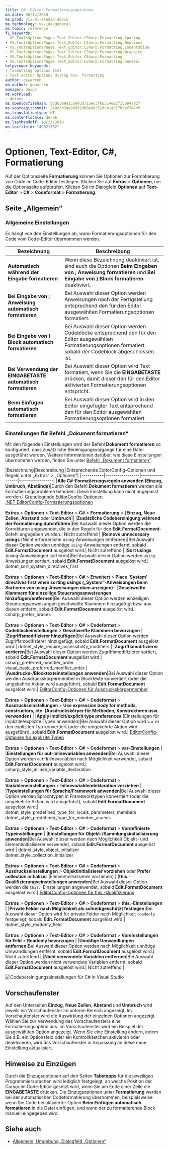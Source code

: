 ```yaml
---
title: C# -Editor-Formatierungsoptionen
ms.date: 08/14/2018
ms.prod: visual-studio-dev15
ms.technology: vs-ide-general
ms.topic: reference
f1_keywords:
- VS.ToolsOptionsPages.Text_Editor.CSharp.Formatting.Spacing
- VS.ToolsOptionsPages.Text_Editor.CSharp.Formatting.NewLines
- VS.ToolsOptionsPages.Text_Editor.CSharp.Formatting.Indentation
- VS.ToolsOptionsPages.Text_Editor.CSharp.Formatting.Wrapping
- VS.ToolsOptionsPages.Text_Editor.CSharp.Formatting
- VS.ToolsOptionsPages.Text_Editor.CSharp.Formatting.General
helpviewer_keywords:
- formatting options [C#]
- Text editor Options dialog box, formatting
author: gewarren
ms.author: gewarren
manager: douge
ms.workload:
- dotnet
ms.openlocfilehash: bcd63e9a155843d715e63fb6514e22f356847d2f
ms.sourcegitcommit: 240c8b34e80952d00e90c52dcb1a077b9aff47f6
ms.translationtype: HT
ms.contentlocale: de-DE
ms.lasthandoff: 10/23/2018
ms.locfileid: "49821382"
---
```

# <a name="options-text-editor-c-formatting"></a>Optionen, Text-Editor, C#, Formatierung

Auf der Optionsseite **Formatierung** können Sie Optionen zur Formatierung von Code im Code-Editor festlegen. Klicken Sie auf **Extras** > **Optionen**, um die Optionsseite aufzurufen. Klicken Sie im Dialogfeld **Optionen** auf **Text-Editor** > **C#** > **Codeformat** > **Formatierung**.

## <a name="general-page"></a>Seite „Allgemein“

### <a name="general-settings"></a>Allgemeine Einstellungen

Es hängt von den Einstellungen ab, *wann* Formatierungsoptionen für den Code vom Code-Editor übernommen werden.

|Bezeichnung|Beschreibung |
|-----------|-----------------|
|**Automatisch während der Eingabe formatieren**|Wenn diese Bezeichnung deaktiviert ist, sind auch die Optionen **Beim Eingeben von ; Anweisung formatieren** und **Bei Eingabe von } Block formatieren** deaktiviert.|
|**Bei Eingabe von ; Anweisung automatisch formatieren**|Bei Auswahl dieser Option werden Anweisungen nach der Fertigstellung entsprechend den für den Editor ausgewählten Formatierungsoptionen formatiert.|
|**Bei Eingabe von } Block automatisch formatieren**|Bei Auswahl dieser Option werden Codeblöcke entsprechend den für den Editor ausgewählten Formatierungsoptionen formatiert, sobald der Codeblock abgeschlossen ist.|
|**Bei Verwendung der EINGABETASTE automatisch formatieren**|Bei Auswahl dieser Option wird Text formatiert, wenn Sie die **EINGABETASTE** drücken, damit dieser den für den Editor aktivierten Formatierungsoptionen entspricht.|
|**Beim Einfügen automatisch formatieren**|Bei Auswahl dieser Option wird in den Editor eingefügter Text entsprechend den für den Editor ausgewählten Formatierungsoptionen formatiert.|

### <a name="format-document-settings"></a>Einstellungen für Befehl „Dokument formatieren“

Mit den folgenden Einstellungen wird der Befehl **Dokument formatieren** so konfiguriert, dass zusätzliche Bereinigungsvorgänge für eine Datei ausgeführt werden. Weitere Informationen darüber, wie diese Einstellungen übernommen werden, finden Sie unter [Befehl „Dokument formatieren“](../code-styles-and-quick-actions.md#format-document-command).

|Bezeichnung|Beschreibung |Entsprechende EditorConfig-Optionen und Regeln unter „Extras“ > „Optionen“|
|-----------|-----------------|-----------------|-----------------|
|**Alle C#-Formatierungsregeln anwenden (Einzug, Umbruch, Abstände)**|Durch den Befehl **Dokument formatieren** werden alle Formatierungsprobleme behoben. Diese Einstellung kann nicht angepasst werden.| [Grundlegende EditorConfig-Optionen](../../ide/create-portable-custom-editor-options.md)<br/>[.NET EditorConfig-Formatierungsoptionen](../../ide/editorconfig-code-style-settings-reference.md#formatting-conventions)<br/><br/>**Extras** > **Optionen** > **Text-Editor** > **C#** > **Formatierung** > [**Einzug**, **Neue Zeilen**, **Abstand** oder **Umbruch**]|
|**Zusätzliche Codebereinigung während der Formatierung durchführen**|Bei Auswahl dieser Option werden die Korrekturen angewendet, die in den Regeln für den **Edit.FormatDocument**-Befehl angegeben wurden.| Nicht zutreffend |
|**Remove unnecessary usings** (Nicht erforderliche using-Anweisungen entfernen)|Bei Auswahl dieser Option werden unnötige `using`-Anweisungen entfernt, sobald **Edit.FormatDocument** ausgelöst wird.| Nicht zutreffend |
|**Sort usings** (using-Anweisungen sortieren)|Bei Auswahl dieser Option werden `using`-Anweisungen sortiert, sobald **Edit.FormatDocument** ausgelöst wird.| dotnet_sort_system_directives_first<br/><br/>**Extras** > **Optionen** > **Text-Editor** > **C#** > **Erweitert** > **Place 'System' directives first when sorting usings („System“-Anweisungen beim Sortieren von using-Anweisungen oben anzeigen)** |
|**Geschweifte Klammern für einzeilige Steuerungsanweisungen hinzufügen/entfernen**|Bei Auswahl dieser Option werden einzeiligen Steuerungsanweisungen geschweifte Klammern hinzugefügt bzw. aus diesen entfernt, sobald **Edit.FormatDocument** ausgelöst wird.| csharp_prefer_braces<br/><br/>**Extras** > **Optionen** > **Text-Editor** > **C#** > **Codeformat** > **Codeblockeinstellungen** > **Geschweifte Klammern bevorzugen** |
|**Zugriffsmodifizierer hinzufügen**|Bei Auswahl dieser Option werden Zugriffsmodifizierer hinzugefügt, sobald **Edit.FormatDocument** ausgelöst wird.| dotnet_style_require_accessibility_modifiers |
|**Zugriffsmodifizierer sortieren**|Bei Auswahl dieser Option werden Zugriffsmodifizierer sortiert, sobald **Edit.FormatDocument** ausgelöst wird.| csharp_preferred_modifier_order<br/>visual_basic_preferred_modifier_order |
|**Ausdrucks-/Blocktexteinstellungen anwenden**|Bei Auswahl dieser Option werden Ausdruckskörpermember in Blocktexte konvertiert (oder die umgekehrte Aktion wird ausgeführt), sobald **Edit.FormatDocument** ausgelöst wird.| [EditorConfig-Optionen für Ausdruckskörpermember](../../ide/editorconfig-code-style-settings-reference.md#expression_bodied_members)<br/><br/>**Extras** > **Optionen** > **Text-Editor** > **C#** > **Codeformat** > **Ausdruckseinstellungen** > **Use expression body for methods, constructors, etc. (Ausdruckskörper für Methoden, Konstruktoren usw. verwenden)** |
|**Apply implicit/explicit type preferences** (Einstellungen für implizite/explizite Typen anwenden)|Bei Auswahl dieser Option wird `var` in den expliziten Typ konvertiert (oder die umgekehrte Aktion wird ausgeführt), sobald **Edit.FormatDocument** ausgelöst wird.| [EditorConfig-Optionen für explizite Typen](../../ide/editorconfig-code-style-settings-reference.md#implicit-and-explicit-types)<br/><br/>**Extras** > **Optionen** > **Text-Editor** > **C#** > **Codeformat** > **var-Einstellungen** |
|**Einstellungen für out-Inlinevariablen anwenden**|Bei Auswahl dieser Option werden `out`-Inlinevariablen nach Möglichkeit verwendet, sobald **Edit.FormatDocument** ausgelöst wird.| csharp_style_inlined_variable_declaration<br/><br/>**Extras** > **Optionen** > **Text-Editor** > **C#** > **Codeformat** > **Variableneinstellungen** > **Inlinevariablendeklaration vorziehen** |
|**Typeinstellungen für Sprache/Framework anwenden**|Bei Auswahl dieser Option werden Sprachtypen in Frameworktypen konvertiert (oder die umgekehrte Aktion wird ausgeführt), sobald **Edit.FormatDocument** ausgelöst wird.| dotnet_style_predefined_type_for_locals_parameters_members<br/>dotnet_style_predefined_type_for_member_access<br/><br/>**Extras** > **Optionen** > **Text-Editor** > **C#** > **Codeformat** > **Vordefinierte Typeinstellungen** |
|**Einstellungen für Objekt-/Sammlungsinitialisierung anwenden**|Bei Auswahl dieser werden nach Möglichkeit Objekt- und Elementinitialisierer verwendet, sobald **Edit.FormatDocument** ausgelöst wird.| dotnet_style_object_initializer<br/>dotnet_style_collection_initializer<br/><br/>**Extras** > **Optionen** > **Text-Editor** > **C#** > **Codeformat** > **Ausdruckseinstellungen** > **Objektinitialisierer vorziehen** oder **Prefer collection initializer** (Elementinitialisierer vorziehen) |
|**this.-Qualifizierungseinstellungen anwenden**|Bei Auswahl dieser Option werden die `this.`-Einstellungen angewendet, sobald **Edit.FormatDocument** ausgelöst wird.| [EditorConfig-Optionen für this.-Qualifizierung](../../ide/editorconfig-code-style-settings-reference.md#this_and_me)<br/><br/>**Extras** > **Optionen** > **Text-Editor** > **C#** > **Codeformat** > **this.-Einstellungen** |
|**Private Felder nach Möglichkeit als schreibgeschützt festlegen**|Bei Auswahl dieser Option wird für private Felder nach Möglichkeit `readonly` festgelegt, sobald **Edit.FormatDocument** ausgelöst wird.| dotnet_style_readonly_field<br/><br/>**Extras** > **Optionen** > **Text-Editor** > **C#** > **Codeformat** > **Voreinstellungen für Feld** > **Readonly bevorzugen** |
|**Unnötige Umwandlungen entfernen**|Bei Auswahl dieser Option werden nach Möglichkeit unnötige Umwandlungen entfernt, sobald **Edit.FormatDocument** ausgelöst wird.| Nicht zutreffend |
|**Nicht verwendete Variablen entfernen**|Bei Auswahl dieser Option werden nicht verwendete Variablen entfernt, sobald **Edit.FormatDocument** ausgelöst wird.| Nicht zutreffend |

![Codebereinigungseinstellungen für C# in Visual Studio](media/format-document-settings.png)

## <a name="preview-windows"></a>Vorschaufenster

Auf den Unterseiten **Einzug**, **Neue Zeilen**, **Abstand** und **Umbruch** wird jeweils ein Vorschaufenster im unteren Bereich angezeigt. Im Vorschaufenster wird die Auswirkung der einzelnen Optionen angezeigt. Wählen Sie zur Verwendung des Vorschaufensters eine Formatierungsoption aus. Im Vorschaufenster wird ein Beispiel der ausgewählten Option angezeigt. Wenn Sie eine Einstellung ändern, indem Sie z.B. ein Optionsfeld oder ein Kontrollkästchen aktivieren oder deaktivieren, wird das Vorschaufenster in Anpassung an diese neue Einstellung aktualisiert.

## <a name="indentation-remarks"></a>Hinweise zu Einzügen

Durch die Einzugsoptionen auf den Seiten **Tabstopps** für die jeweiligen Programmiersprachen wird lediglich festgelegt, an welche Position der Cursor im Code-Editor gesetzt wird, wenn Sie am Ende einer Zeile die **EINGABETASTE** drücken. Die Einzugsoptionen unter **Formatierung** werden bei der automatischen Codeformatierung übernommen, beispielsweise wenn Sie Code bei aktivierter Option **Beim Einfügen automatisch formatieren** in die Datei einfügen, und wenn der zu formatierende Block manuell eingegeben wird.

## <a name="see-also"></a>Siehe auch

- [Allgemein, Umgebung, Dialogfeld „Optionen“](../../ide/reference/general-environment-options-dialog-box.md)